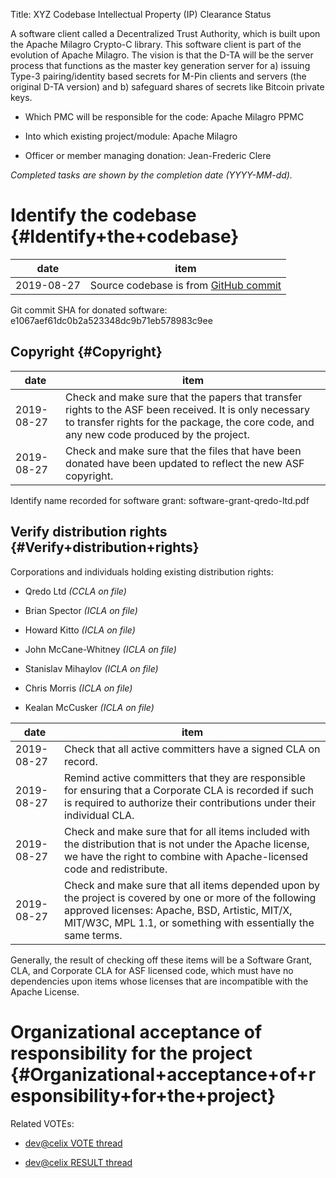 Title: XYZ Codebase Intellectual Property (IP) Clearance Status


A software client called a Decentralized Trust Authority, which is built upon the Apache Milagro Crypto-C library. This software client is part of the evolution of Apache Milagro. The vision is that the D-TA will be the server process that functions as the master key generation server for a) issuing Type-3 pairing/identity based secrets for M-Pin clients and servers (the original D-TA version) and b) safeguard shares of secrets like Bitcoin private keys.



- Which PMC will be responsible for the code: Apache Milagro PPMC


- Into which existing project/module: Apache Milagro


- Officer or member managing donation: Jean-Frederic Clere

 _Completed tasks are shown by the completion date (YYYY-MM-dd)._ 


# Identify the codebase {#Identify+the+codebase}

| date | item |
|------|------|
| 2019-08-27 | Source codebase is from [GitHub commit](https://github.com/apache/incubator-milagro-dta/commit/e1067aef61dc0b2a523348dc9b71eb578983c9ee)  |

Git commit SHA for donated software: e1067aef61dc0b2a523348dc9b71eb578983c9ee


## Copyright {#Copyright}

| date | item |
|------|------|
| 2019-08-27 | Check and make sure that the papers that transfer rights to the ASF been received. It is only necessary to transfer rights for the package, the core code, and any new code produced by the project. |
| 2019-08-27 | Check and make sure that the files that have been donated have been updated to reflect the new ASF copyright. |

Identify name recorded for software grant: software-grant-qredo-ltd.pdf


## Verify distribution rights {#Verify+distribution+rights}

Corporations and individuals holding existing distribution rights:



- Qredo Ltd _(CCLA on file)_ 

- Brian Spector _(ICLA on file)_ 

- Howard Kitto _(ICLA on file)_ 

- John McCane-Whitney _(ICLA on file)_ 

- Stanislav Mihaylov _(ICLA on file)_ 

- Chris Morris _(ICLA on file)_ 

- Kealan McCusker _(ICLA on file)_ 

| date | item |
|------|------|
| 2019-08-27 | Check that all active committers have a signed CLA on record. |
| 2019-08-27 | Remind active committers that they are responsible for ensuring that a Corporate CLA is recorded if such is required to authorize their contributions under their individual CLA. |
| 2019-08-27 | Check and make sure that for all items included with the distribution that is not under the Apache license, we have the right to combine with Apache-licensed code and redistribute. |
| 2019-08-27 | Check and make sure that all items depended upon by the project is covered by one or more of the following approved licenses: Apache, BSD, Artistic, MIT/X, MIT/W3C, MPL 1.1, or something with essentially the same terms. |

Generally, the result of checking off these items will be a Software Grant, CLA, and Corporate CLA for ASF licensed code, which must have no dependencies upon items whose licenses that are incompatible with the Apache License.


# Organizational acceptance of responsibility for the project {#Organizational+acceptance+of+responsibility+for+the+project}

Related VOTEs:



-  [dev@celix VOTE thread](https://lists.apache.org/thread.html/05bf224bbda5b10867f13cdfde27db8b81072a294c25a8c11a2b8ed1@%3Cdev.milagro.apache.org%3E) 

-  [dev@celix RESULT thread](https://lists.apache.org/thread.html/e06b115e3ce941a2a876f5865681df7020e8d5f7a0b65cb6fafaed61@%3Cdev.milagro.apache.org%3E) 
